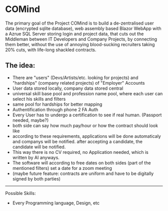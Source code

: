 # COMind
 The primary goal of the Project COMind is to build a de-zentralised user data (encrypted sqlite database), 
 web assembly based Blazor WebApp with a Azrue SQL Server storing login and project data, that cuts out the Middleman between IT Developers and Company Projects, 
 by connecting them better, without the use of annoying blood-sucking recruiters taking 20% cuts, with life-long shackled contracts.

 The idea:
 --------------------------------------------------------------------------------------------------------
 - There are "users" (Devs/Artists/etc. looking for projects) and "hardships" (company related projects) of "Employer" Accounts
 - User data stored locally, company data stored central
 - universal skill base pool and profession name pool, where each user can select his skills and filters
 - same pool for hardships for better mapping
 - Authentification through phone 2 FA Auth
 - Every User has to undergo a certification to see if real human. (Passport needed, maybe?)
 - both side can say how much pay/hour or how the contract should look like
 - according to these requirements, applications will be done automaticaly and companys will be notified. after accepting a candidate, the candidate will be notified.
 - This way there is no CV required, no Application needed, which is written by AI anyways.
 - The software will according to free dates on both sides (part of the mentioned filters) set a date for a zoom meeting
 - (maybe future feature: contracts are uniform and have to be digitally signed by both parties)
   
---------------------------------------------------------------------------------------------------------
Possible Skills:
  - Every Programming language, Design, etc
